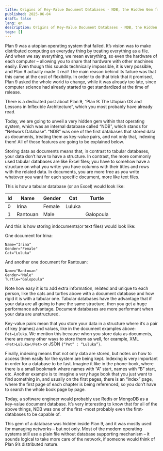 ```yaml
---
title: Origins of Key-Value Document Databases - NDB, the Hidden Gem from Plan 9
published: 2025-06-04
draft: false
lang: en
description: Origins of Key-Value Document Databases - NDB, the Hidden Gem from Plan 9
tags: []
---
```


Plan 9 was a utopian operating system that failed. It’s vision was to make distributed computing an everyday thing by treating everything as a file. And when we say everything, we mean everything, so even the hardware of each computer – allowing you to share that hardware with other machines easily. Even though this sounds technically impossible, it is very possible, and Plan 9 actually made it real! The main reason behind its failure was that this came at the cost of flexibility. In order to do that trick that it promised, Plan 9 asked the whole world to change, while it was already too late, since computer science had already started to get standardized at the time of release.

There is a dedicated post about Plan 9, “Plan 9: The Utopian OS and Lessons in Inflexible Architecture“, which you most probably have already read.

Today, we are going to unveil a very hidden gem within that operating system, which was an internal database called “NDB”, which stands for “Network Database”. “NDB” was one of the first databases that stored data as documents, treating them as key-value pairs, and not only that, indexing them! All of those features are going to be explained below.

Storing data as documents means that, in contrast to tabular databases, your data don’t have to have a structure.
In contrast, the more commonly used tabular databases are like Excel files; you have to somehow have a structure on what you write: you have columns with their titles and rows with the related data.
In documents, you are more free as you write whatever you want for each specific document, more like text files.

This is how a tabular database (or an Excel) would look like:

| Id | Name | Gender | Cat | Turtle |
| --- | --- | --- | --- | --- |
| 0 | Irina | Female | Luluka | |
| 1 | Rantouan | Male | | Galopoula |

And this is how storing indocuments(or text files) would look like:

One document for Irina:

```
Name="Irina"
Gender="Female"
Cat="Luluka"
```

And another one document for Rantouan:
```
Name="Rantouan"
Gender="Male"
Turtle="Galopoula"
```

Note how easy it is to add extra information, related and unique to each person, like the cats and turtles above with a document database and how rigid it is with a tabular one. Tabular databases have the advantage that if your data are all going to have the same structure, then you get a huge performance advantage. Document databases are more performant when your data are unstructured.

Key-value pairs mean that you store your data in a structure where it’s a pair of key (names) and values, like in the document examples above: `Pet=Luluka`. We mention this because when you store data as documents, there are many other ways to store them as well, for example, XML `<Pet>Luluka</Pet>` or JSON `{“Pet” : “Luluka”}`.

Finally, indexing means that not only data are stored, but notes on how to access them easily for the system are being kept. Indexing is very important in order for a database to be fast.
Imagine it like in the phone-book, where there is a small bookmark where names with “A” start, names with “B” start, etc. Another example is to imagine a very huge book that you just want to find something in, and usually on the first pages, there is an “index” page, where the first page of each chapter is being referenced, so you don’t have to search the whole book page by page.

Today, a software engineer would probably use Redis or MongoDB as a key-value document database. It’s very interesting to know that for all of the above things, NDB was one of the first -most probably even the first- databases to be capable of.

This gem of a database was hidden inside Plan 9, and it was mostly used for managing networks – but not only. Most of the modern operating systems still use a plain file without database supporting mechanism – it sounds logical to take more care of the network, if someone would think of Plan 9’s distributed nature.
